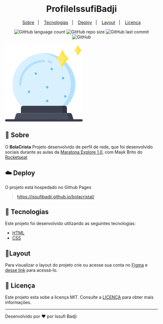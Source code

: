 
<h1 align="center" color=" ">
   ProfileIssufiBadji
</h1>

<p align="center">
    <a href="#book-sobre">Sobre</a>&nbsp;&nbsp;&nbsp;|&nbsp;&nbsp;&nbsp;
    <a href="#rocket-tecnologias">Tecnologias</a>&nbsp;&nbsp;&nbsp;|&nbsp;&nbsp;&nbsp;
    <a href="#cloud-deploy">Deploy</a>&nbsp;&nbsp;&nbsp;|&nbsp;&nbsp;&nbsp;
    <a href="#layout">Layout</a>&nbsp;&nbsp;&nbsp;|&nbsp;&nbsp;&nbsp;
    <a href="#memo-licença">Licença</a>
</p>

<p align="center">
   
<img alt="GitHub language count" src="https://img.shields.io/github/languages/count/issufibadji/bolacristal?style=flat-square">

<img alt="GitHub repo size" src="https://img.shields.io/github/repo-size/issufibadji/bolacristal?style=flat-square">

<img alt="GitHub last commit" src="https://img.shields.io/github/last-commit/issufibadji/bolacristal?style=flat-square">

<img alt="GitHub" src="https://img.shields.io/github/license/issufibadji/bolacristal?style=flat-square">
</p>

![profile](https://github.com/issufibadji/bolacristal/blob/master/cristal-ball.svg)
 
## :book: Sobre
O **BolaCrista**
 Projeto desenvolvido de perfil de rede, que foi desenvolvido sociais durante as aulas da [Maratona Explore 1.0](https://evento.rocketseat.com.br/maratona-explorer/episodios/explorer/aula-1/edicao/1), com Mayk   Brito do [Rocketseat](https://www.rocketseat.com.br/)

## :cloud: Deploy
O projeto está hospedado no Github Pages
>https://issufibadji.github.io/bolacristal/

## :rocket: Tecnologias
Este projeto foi desenvolvido utilizando as seguintes tecnologias:

- [HTML]()
- [CSS]()


## 🔖Layout
Para visualizar o layout do projeto crie ou acesse sua conta no [Figma](https://figma.com) e [desse link](https://www.figma.com/file/j8Fe7AGabn3hX2OCVLTB3i/Rocket-Links---Maratona-Explorer-2.0-(Community)?node-id=24%3A2) para acessá-lo.

## :memo: Licença
Este projeto esta sobe a licença MIT. Consulte a [LICENÇA](https://github.com/issufibadji/bolacristal/blob/master/LICENSE) para obter mais informações.

---

Desenvolvido por :heart: por Issufi Badji








